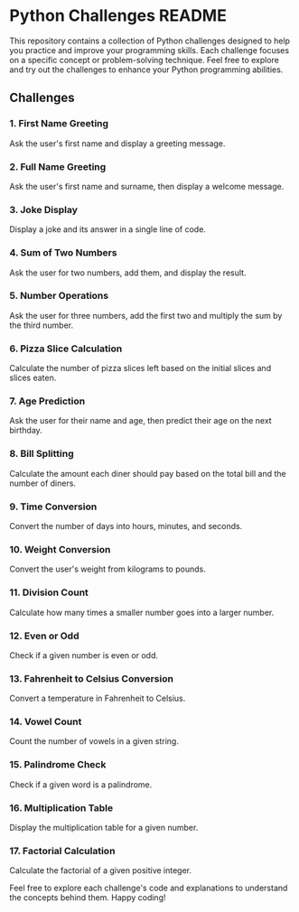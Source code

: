 # Python Challenges README

This repository contains a collection of Python challenges designed to help you practice and improve your programming skills. Each challenge focuses on a specific concept or problem-solving technique. Feel free to explore and try out the challenges to enhance your Python programming abilities.

## Challenges

### 1. First Name Greeting

Ask the user's first name and display a greeting message.

### 2. Full Name Greeting

Ask the user's first name and surname, then display a welcome message.

### 3. Joke Display

Display a joke and its answer in a single line of code.

### 4. Sum of Two Numbers

Ask the user for two numbers, add them, and display the result.

### 5. Number Operations

Ask the user for three numbers, add the first two and multiply the sum by the third number.

### 6. Pizza Slice Calculation

Calculate the number of pizza slices left based on the initial slices and slices eaten.

### 7. Age Prediction

Ask the user for their name and age, then predict their age on the next birthday.

### 8. Bill Splitting

Calculate the amount each diner should pay based on the total bill and the number of diners.

### 9. Time Conversion

Convert the number of days into hours, minutes, and seconds.

### 10. Weight Conversion

Convert the user's weight from kilograms to pounds.

### 11. Division Count

Calculate how many times a smaller number goes into a larger number.

### 12. Even or Odd

Check if a given number is even or odd.

### 13. Fahrenheit to Celsius Conversion

Convert a temperature in Fahrenheit to Celsius.

### 14. Vowel Count

Count the number of vowels in a given string.

### 15. Palindrome Check

Check if a given word is a palindrome.

### 16. Multiplication Table

Display the multiplication table for a given number.

### 17. Factorial Calculation

Calculate the factorial of a given positive integer.

Feel free to explore each challenge's code and explanations to understand the concepts behind them. Happy coding!
